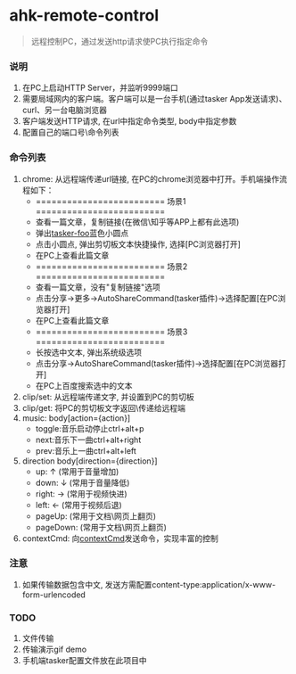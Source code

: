 # ahk-remote-control
> 远程控制PC，通过发送http请求使PC执行指定命令



### 说明
1. 在PC上启动HTTP Server，并监听9999端口
2. 需要局域网内的客户端。客户端可以是一台手机(通过tasker App发送请求)、curl、另一台电脑浏览器
3. 客户端发送HTTP请求, 在url中指定命令类型, body中指定参数
4. 配置自己的端口号\命令列表



### 命令列表
1. chrome: 从远程端传递url链接, 在PC的chrome浏览器中打开。手机端操作流程如下：
   * ========================= 场景1 =========================
   * 查看一篇文章，复制链接(在微信\知乎等APP上都有此选项)
   * 弹出[tasker-foo](https://github.com/bjc5233/tasker-foo)蓝色小圆点
   * 点击小圆点, 弹出剪切板文本快捷操作, 选择[PC浏览器打开]
   * 在PC上查看此篇文章
   * ========================= 场景2 =========================
   * 查看一篇文章，没有"复制链接"选项
   * 点击分享->更多->AutoShareCommand(tasker插件)->选择配置[在PC浏览器打开]
   * 在PC上查看此篇文章
   * ========================= 场景3 =========================
   * 长按选中文本, 弹出系统级选项
   * 点击分享->AutoShareCommand(tasker插件)->选择配置[在PC浏览器打开]
   * 在PC上百度搜索选中的文本
2. clip/set: 从远程端传递文字, 并设置到PC的剪切板
3. clip/get: 将PC的剪切板文字返回\传递给远程端
4. music:      body[action={action}]
   * toggle:音乐启动停止ctrl+alt+p
   * next:音乐下一曲ctrl+alt+right
   * prev:音乐上一曲ctrl+alt+left
5. direction     body[direction={direction}]
   * up:    ↑   (常用于音量增加)
   * down:  ↓   (常用于音量降低)
   * right: →   (常用于视频快进)
   * left:  ←   (常用于视频后退)
   * pageUp:    (常用于文档\网页上翻页)
   * pageDown:  (常用于文档\网页上翻页)
6. contextCmd: 向[contextCmd](https://github.com/bjc5233/ahk-context-cmd)发送命令，实现丰富的控制




### 注意
1. 如果传输数据包含中文, 发送方需配置content-type:application/x-www-form-urlencoded




### TODO
1. 文件传输
2. 传输演示gif demo
2. 手机端tasker配置文件放在此项目中